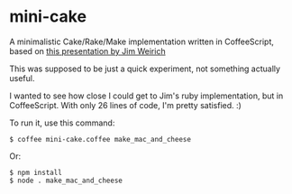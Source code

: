# mini-cake
A minimalistic Cake/Rake/Make implementation written in CoffeeScript, based on [this presentation by Jim Weirich](https://youtu.be/0D3KfnbTdWw?list=LLTbuuDV8WpBTY-4SbLJ3rBg&t=1174)

This was supposed to be just a quick experiment, not something actually useful.

I wanted to see how close I could get to Jim's ruby implementation, but in CoffeeScript. With only 26 lines of code, I'm pretty satisfied. :)

To run it, use this command:

```
$ coffee mini-cake.coffee make_mac_and_cheese
```

Or:

```
$ npm install
$ node . make_mac_and_cheese
```
